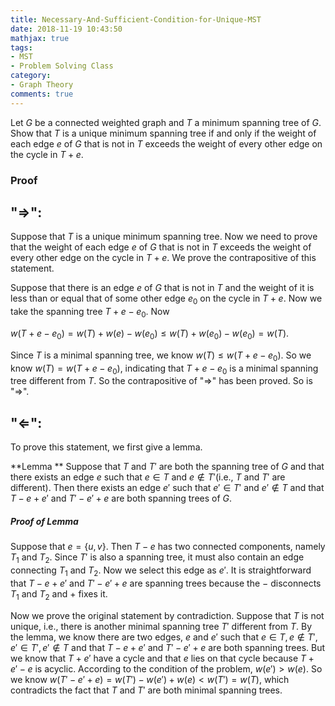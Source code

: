 ```yaml
---
title: Necessary-And-Sufficient-Condition-for-Unique-MST
date: 2018-11-19 10:43:50
mathjax: true
tags: 
- MST
- Problem Solving Class
category: 
- Graph Theory
comments: true
---
```


Let $G$ be a connected weighted graph and $T$ a minimum spanning tree of $G$. Show that $T$ is a unique minimum spanning tree if and only if the weight of each edge $e$ of $G$ that is not in $T$ exceeds the weight of every other edge on the cycle in $T+e$.
<!-- more -->
### Proof

## "$\Rightarrow$": 

Suppose that $T$ is a unique minimum spanning tree. Now we need to prove that the weight of each edge $e$ of $G$ that is not in $T$  exceeds the weight of every other edge on the cycle in $T+e$. We prove the contrapositive of this statement.

Suppose that there is an edge $e$ of $G$ that is not in $T$ and the weight of it is less than or equal that of some other edge $e_0$ on the cycle in $T+e$. Now we take the spanning tree $T+e-e_0$. Now 

$w(T+e-e_0)=w(T)+w(e) -w(e_0)\le w(T)+w(e_0)-w(e_0)=w(T)$. 

Since $T$ is a minimal spanning tree, we know $w(T)\le w(T+e-e_0)$. So we know $w(T)=w(T+e-e_0)$, indicating that $T+e-e_0$ is a minimal spanning tree different from $T$. So the contrapositive of "$\Rightarrow$" has been proved. So is "$\Rightarrow$".

## "$\Leftarrow$": 

To prove this statement, we first give a lemma.

**Lemma ** Suppose that $T$ and $T'$ are both the spanning tree of $G$ and that there exists an edge $e$ such that $e\in T$ and $e\notin T'$(i.e., $T$ and $T'$ are different). Then there exists an edge $e'$ such that $e'\in T'$ and  $e'\notin T$ and that $T-e+e'$ and $T'-e'+e$ are both spanning trees of $G$.

##### Proof of Lemma

Suppose that $e=\{u,v\}$. Then $T-e$ has two connected components, namely $T_1$ and $T_2$. Since $T'$ is also a spanning tree, it must also contain an edge connecting $T_1$ and $T_2$. Now we select this edge as $e'$. It is straightforward that $T-e+e'$ and $T'-e'+e$ are spanning trees because the $-$ disconnects $T_1$ and $T_2$ and $+$ fixes it.

Now we prove the original statement by contradiction. Suppose that $T$ is not unique, i.e., there is another minimal spanning tree $T'$ different from $T$. By the 
lemma, we know there are two edges, $e$ and $e'$ such that $e\in T, e\notin T'$, $e'\in T', e'\notin T$ and that  $T-e+e'$ and $T'-e'+e$ are both spanning trees. But we know that $T+e'$ have a cycle and that $e$ lies on that cycle because $T+e'-e$ is acyclic.  According to the condition of the problem, $w(e')>w(e)$. So we know $w(T'-e'+e)=w(T')-w(e')+w(e)<w(T')=w(T)$, which contradicts the fact that $T$ and $T'$ are both minimal spanning trees.

